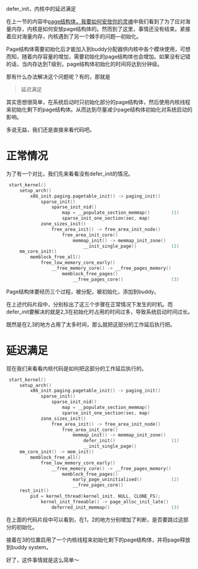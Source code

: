 defer_init，内核中的延迟满足

在上一节的内容中[page结构体，我要如何安放你的灵魂][1]中我们看到了为了应对海量内存，内核是如何安放page结构体的。然而到了这里，事情还没有结束。紧接着应对海量内存，内核遇到了另一个棘手的问题―初始化。

Page结构体需要初始化后才能加入到buddy分配器供内核中各个模块使用，可想而知，随着内存容量的增加，需要初始化的page结构体也会增加。如果没有记错的话，当内存达到T级别，page结构体初始化的时间将达到分钟级。

那有什么办法解决这个问题呢？有的，那就是

> 延迟满足

其实思想很简单，在系统启动时只初始化部分的page结构体，然后使用内核线程来初始化剩下的page结构体。从而达到尽量减少page结构体初始化对系统启动的影响。

多说无益，我们还是直接来看代码吧。

# 正常情况

为了有一个对比，我们先来看看没有defer_init的情况。

```c
 start_kernel()
     setup_arch()
         x86_init.paging.pagetable_init() -> paging_init()
             sparse_init()
                 sparse_init_nid()
                     map = __populate_section_memmap()        (1)
                     sparse_init_one_section(sec, map)
             zone_sizes_init()
                 free_area_init() -> free_area_init_node()
                     free_area_init_core()
                         memmap_init() -> memmap_init_zone()
                             __init_single_page()             (2)
     mm_core_init()
         memblock_free_all()
             free_low_memory_core_early()
                 __free_memory_core() -> __free_pages_memory()
                     memblock_free_pages()
                         __free_pages_core()                  (3)
```

Page结构体要经历三个过程，被分配，被初始化，添加到buddy。

在上述代码片段中，分别标出了这三个步骤在正常情况下发生的时机。而defer_init要解决的就是2,3在初始化时占用的时间过多，导致系统启动时间过长。

既然是在2,3的地方占用了太多时间，那么就把这部分的工作延后执行把。

# 延迟满足

现在我们来看看内核代码是如何把这部分的工作延后执行的。


```c
 start_kernel()
     setup_arch()
         x86_init.paging.pagetable_init() -> paging_init()
             sparse_init()
                 sparse_init_nid()
                     map = __populate_section_memmap()
                     sparse_init_one_section(sec, map)
             zone_sizes_init()
                 free_area_init() -> free_area_init_node()
                     free_area_init_core()
                         memmap_init() -> memmap_init_zone()
                             defer_init()                     (1)
                             __init_single_page()
     mm_core_init() -> mem_init()
         memblock_free_all()
             free_low_memory_core_early()
                 __free_memory_core() -> __free_pages_memory()
                     memblock_free_pages()
                         early_page_uninitialised()           (2)
                         __free_pages_core()
     rest_init()
         pid = kernel_thread(kernel_init, NULL, CLONE_FS);
             kernel_init_freeable() -> page_alloc_init_late()
                 deferred_init_memmap()                       (3)
```

在上面的代码片段中可以看到，在1，2的地方分别增加了判断，是否要跳过这部分的初始化。

接着在3的位置启用了一个内核线程来初始化剩下的page结构体，并将page释放到buddy system。

好了，这件事情就是这么简单～

[1]: /mm/52-where_is_page_struct.md
